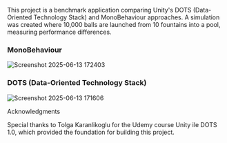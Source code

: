 This project is a benchmark application comparing Unity's DOTS (Data-Oriented Technology Stack) and MonoBehaviour approaches. A simulation was created where 10,000 balls are launched from 10 fountains into a pool, measuring performance differences.

### MonoBehaviour
![Screenshot 2025-06-13 172403](https://github.com/user-attachments/assets/5a20152c-9860-40a7-95fc-19398a36b42c)

### DOTS (Data-Oriented Technology Stack)
![Screenshot 2025-06-13 171606](https://github.com/user-attachments/assets/422d8fd4-0ccc-4879-a381-718db442e06d)

Acknowledgments

Special thanks to Tolga Karanlikoglu for the Udemy course Unity ile DOTS 1.0, which provided the foundation for building this project.
